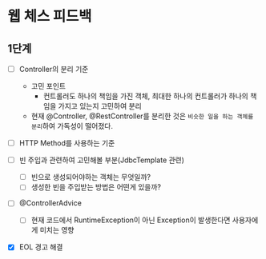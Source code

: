 # 웹 체스 피드백

## 1단계 
- [ ] Controller의 분리 기준
  - 고민 포인트 
    - 컨트롤러도 하나의 책임을 가진 객체, 최대한 하나의 컨트롤러가 하나의 책임을 가지고 있는지 고민하여 분리
  - 현재 @Controller, @RestController를 분리한 것은 `비슷한 일을 하는 객체를 분리`하여 가독성이 떨어졌다.
- [ ] HTTP Method를 사용하는 기준 
- [ ] 빈 주입과 관련하여 고민해볼 부분(JdbcTemplate 관련)
  - [ ] 빈으로 생성되어야하는 객체는 무엇일까?
  - [ ] 생성한 빈을 주입받는 방법은 어떤게 있을까?
- [ ] @ControllerAdvice
  - [ ] 현재 코드에서 RuntimeException이 아닌 Exception이 발생한다면 사용자에게 미치는 영향
- [x] EOL 경고 해결

